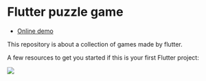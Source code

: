 # Flutter puzzle game
- [Online demo](https://flutter-learn.ir/puzzle/)
  <br />



This repository is about a collection of games made by flutter.

A few resources to get you started if this is your first Flutter project:




<img src="https://flutter-learn.ir/wp-content/uploads/2023/09/puzz.png" >
